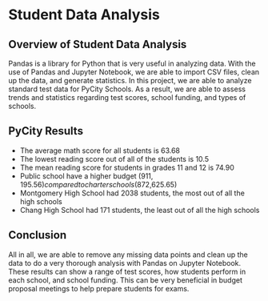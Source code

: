 # Student Data Analysis
## Overview of Student Data Analysis
Pandas is a library for Python that is very useful in analyzing data.  With the use of Pandas and Jupyter Notebook, we are able to import CSV files, clean up the data, and generate statistics. In this project, we are able to analyze standard test data for PyCity Schools.  As a result, we are able to assess trends and statistics regarding test scores, school funding, and types of schools.
## PyCity Results
- The average math score for all students is 63.68
- The lowest reading score out of all of the students is 10.5
- The mean reading score for students in grades 11 and 12 is 74.90
- Public school have a higher budget ($911,195.56) compared to charter schools ($872,625.65)
- Montgomery High School had 2038 students, the most out of all the high schools
- Chang High School had 171 students, the least out of all the high schools
## Conclusion
All in all, we are able to remove any missing data points and clean up the data to do a very thorough analysis with Pandas on Jupyter Notebook.  These results can show a range of test scores, how students perform in each school, and school funding.  This can be very beneficial in budget proposal meetings to help prepare students for exams.
